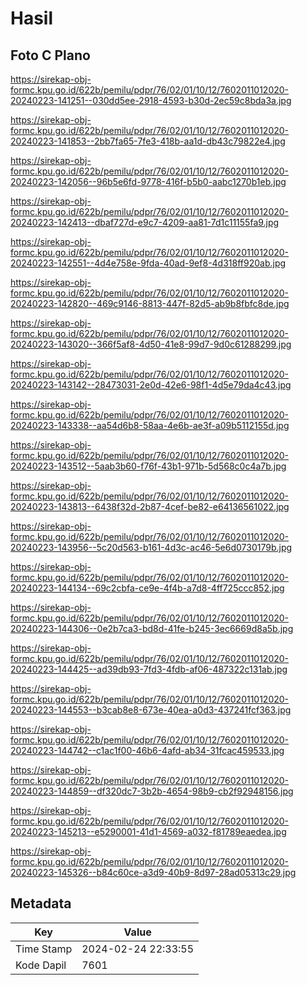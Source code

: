 # Hasil

## Foto C Plano

https://sirekap-obj-formc.kpu.go.id/622b/pemilu/pdpr/76/02/01/10/12/7602011012020-20240223-141251--030dd5ee-2918-4593-b30d-2ec59c8bda3a.jpg

https://sirekap-obj-formc.kpu.go.id/622b/pemilu/pdpr/76/02/01/10/12/7602011012020-20240223-141853--2bb7fa65-7fe3-418b-aa1d-db43c79822e4.jpg

https://sirekap-obj-formc.kpu.go.id/622b/pemilu/pdpr/76/02/01/10/12/7602011012020-20240223-142056--96b5e6fd-9778-416f-b5b0-aabc1270b1eb.jpg

https://sirekap-obj-formc.kpu.go.id/622b/pemilu/pdpr/76/02/01/10/12/7602011012020-20240223-142413--dbaf727d-e9c7-4209-aa81-7d1c11155fa9.jpg

https://sirekap-obj-formc.kpu.go.id/622b/pemilu/pdpr/76/02/01/10/12/7602011012020-20240223-142551--4d4e758e-9fda-40ad-9ef8-4d318ff920ab.jpg

https://sirekap-obj-formc.kpu.go.id/622b/pemilu/pdpr/76/02/01/10/12/7602011012020-20240223-142820--469c9146-8813-447f-82d5-ab9b8fbfc8de.jpg

https://sirekap-obj-formc.kpu.go.id/622b/pemilu/pdpr/76/02/01/10/12/7602011012020-20240223-143020--366f5af8-4d50-41e8-99d7-9d0c61288299.jpg

https://sirekap-obj-formc.kpu.go.id/622b/pemilu/pdpr/76/02/01/10/12/7602011012020-20240223-143142--28473031-2e0d-42e6-98f1-4d5e79da4c43.jpg

https://sirekap-obj-formc.kpu.go.id/622b/pemilu/pdpr/76/02/01/10/12/7602011012020-20240223-143338--aa54d6b8-58aa-4e6b-ae3f-a09b5112155d.jpg

https://sirekap-obj-formc.kpu.go.id/622b/pemilu/pdpr/76/02/01/10/12/7602011012020-20240223-143512--5aab3b60-f76f-43b1-971b-5d568c0c4a7b.jpg

https://sirekap-obj-formc.kpu.go.id/622b/pemilu/pdpr/76/02/01/10/12/7602011012020-20240223-143813--6438f32d-2b87-4cef-be82-e64136561022.jpg

https://sirekap-obj-formc.kpu.go.id/622b/pemilu/pdpr/76/02/01/10/12/7602011012020-20240223-143956--5c20d563-b161-4d3c-ac46-5e6d0730179b.jpg

https://sirekap-obj-formc.kpu.go.id/622b/pemilu/pdpr/76/02/01/10/12/7602011012020-20240223-144134--69c2cbfa-ce9e-4f4b-a7d8-4ff725ccc852.jpg

https://sirekap-obj-formc.kpu.go.id/622b/pemilu/pdpr/76/02/01/10/12/7602011012020-20240223-144306--0e2b7ca3-bd8d-41fe-b245-3ec6669d8a5b.jpg

https://sirekap-obj-formc.kpu.go.id/622b/pemilu/pdpr/76/02/01/10/12/7602011012020-20240223-144425--ad39db93-7fd3-4fdb-af06-487322c131ab.jpg

https://sirekap-obj-formc.kpu.go.id/622b/pemilu/pdpr/76/02/01/10/12/7602011012020-20240223-144553--b3cab8e8-673e-40ea-a0d3-437241fcf363.jpg

https://sirekap-obj-formc.kpu.go.id/622b/pemilu/pdpr/76/02/01/10/12/7602011012020-20240223-144742--c1ac1f00-46b6-4afd-ab34-31fcac459533.jpg

https://sirekap-obj-formc.kpu.go.id/622b/pemilu/pdpr/76/02/01/10/12/7602011012020-20240223-144859--df320dc7-3b2b-4654-98b9-cb2f92948156.jpg

https://sirekap-obj-formc.kpu.go.id/622b/pemilu/pdpr/76/02/01/10/12/7602011012020-20240223-145213--e5290001-41d1-4569-a032-f81789eaedea.jpg

https://sirekap-obj-formc.kpu.go.id/622b/pemilu/pdpr/76/02/01/10/12/7602011012020-20240223-145326--b84c60ce-a3d9-40b9-8d97-28ad05313c29.jpg


## Metadata

| Key        | Value               |
| ---------- | ------------------- |
| Time Stamp | 2024-02-24 22:33:55 |
| Kode Dapil | 7601                |



